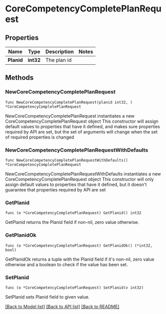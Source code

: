 # CoreCompetencyCompletePlanRequest

## Properties

Name | Type | Description | Notes
------------ | ------------- | ------------- | -------------
**Planid** | **int32** | The plan id | 

## Methods

### NewCoreCompetencyCompletePlanRequest

`func NewCoreCompetencyCompletePlanRequest(planid int32, ) *CoreCompetencyCompletePlanRequest`

NewCoreCompetencyCompletePlanRequest instantiates a new CoreCompetencyCompletePlanRequest object
This constructor will assign default values to properties that have it defined,
and makes sure properties required by API are set, but the set of arguments
will change when the set of required properties is changed

### NewCoreCompetencyCompletePlanRequestWithDefaults

`func NewCoreCompetencyCompletePlanRequestWithDefaults() *CoreCompetencyCompletePlanRequest`

NewCoreCompetencyCompletePlanRequestWithDefaults instantiates a new CoreCompetencyCompletePlanRequest object
This constructor will only assign default values to properties that have it defined,
but it doesn't guarantee that properties required by API are set

### GetPlanid

`func (o *CoreCompetencyCompletePlanRequest) GetPlanid() int32`

GetPlanid returns the Planid field if non-nil, zero value otherwise.

### GetPlanidOk

`func (o *CoreCompetencyCompletePlanRequest) GetPlanidOk() (*int32, bool)`

GetPlanidOk returns a tuple with the Planid field if it's non-nil, zero value otherwise
and a boolean to check if the value has been set.

### SetPlanid

`func (o *CoreCompetencyCompletePlanRequest) SetPlanid(v int32)`

SetPlanid sets Planid field to given value.



[[Back to Model list]](../README.md#documentation-for-models) [[Back to API list]](../README.md#documentation-for-api-endpoints) [[Back to README]](../README.md)


